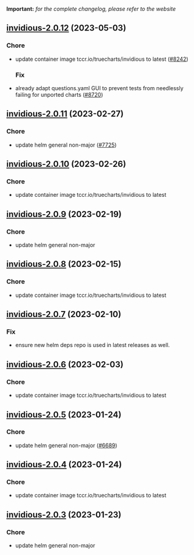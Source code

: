 **Important:**
*for the complete changelog, please refer to the website*




## [invidious-2.0.12](https://github.com/truecharts/charts/compare/invidious-2.0.11...invidious-2.0.12) (2023-05-03)

### Chore

- update container image tccr.io/truecharts/invidious to latest ([#8242](https://github.com/truecharts/charts/issues/8242))
  
  ### Fix

- already adapt questions.yaml GUI to prevent tests from needlessly failing for unported charts ([#8720](https://github.com/truecharts/charts/issues/8720))
  
  


## [invidious-2.0.11](https://github.com/truecharts/charts/compare/invidious-2.0.10...invidious-2.0.11) (2023-02-27)

### Chore

- update helm general non-major ([#7725](https://github.com/truecharts/charts/issues/7725))
  
  


## [invidious-2.0.10](https://github.com/truecharts/charts/compare/invidious-2.0.9...invidious-2.0.10) (2023-02-26)

### Chore

- update container image tccr.io/truecharts/invidious to latest
  
  


## [invidious-2.0.9](https://github.com/truecharts/charts/compare/invidious-2.0.8...invidious-2.0.9) (2023-02-19)

### Chore

- update helm general non-major
  
  


## [invidious-2.0.8](https://github.com/truecharts/charts/compare/invidious-2.0.7...invidious-2.0.8) (2023-02-15)

### Chore

- update container image tccr.io/truecharts/invidious to latest
  
  


## [invidious-2.0.7](https://github.com/truecharts/charts/compare/invidious-2.0.6...invidious-2.0.7) (2023-02-10)

### Fix

- ensure new helm deps repo is used in latest releases as well.
  
  


## [invidious-2.0.6](https://github.com/truecharts/charts/compare/invidious-2.0.5...invidious-2.0.6) (2023-02-03)

### Chore

- update container image tccr.io/truecharts/invidious to latest
  
  


## [invidious-2.0.5](https://github.com/truecharts/charts/compare/invidious-2.0.4...invidious-2.0.5) (2023-01-24)

### Chore

- update helm general non-major ([#6689](https://github.com/truecharts/charts/issues/6689))
  
  


## [invidious-2.0.4](https://github.com/truecharts/charts/compare/invidious-2.0.3...invidious-2.0.4) (2023-01-24)

### Chore

- update container image tccr.io/truecharts/invidious to latest
  
  


## [invidious-2.0.3](https://github.com/truecharts/charts/compare/invidious-2.0.2...invidious-2.0.3) (2023-01-23)

### Chore

- update helm general non-major
  
  

